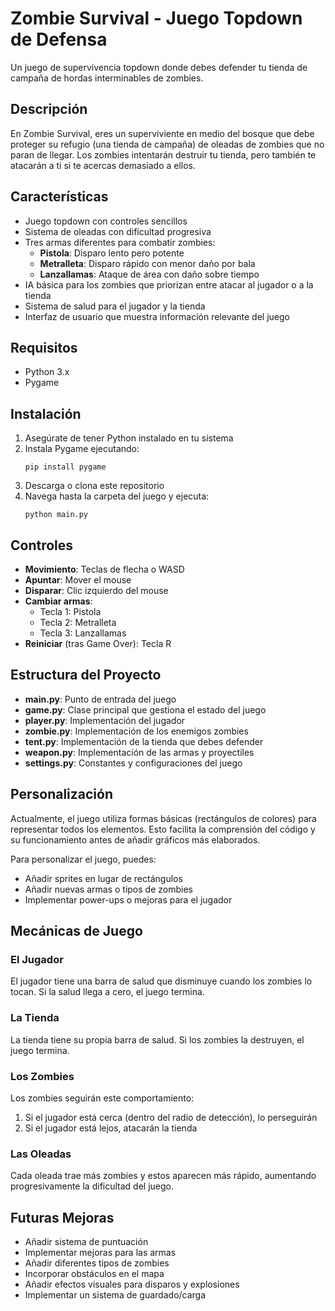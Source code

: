 # Zombie Survival - Juego Topdown de Defensa

Un juego de supervivencia topdown donde debes defender tu tienda de campaña de hordas interminables de zombies.

## Descripción

En Zombie Survival, eres un superviviente en medio del bosque que debe proteger su refugio (una tienda de campaña) de oleadas de zombies que no paran de llegar. Los zombies intentarán destruir tu tienda, pero también te atacarán a ti si te acercas demasiado a ellos.

## Características

- Juego topdown con controles sencillos
- Sistema de oleadas con dificultad progresiva
- Tres armas diferentes para combatir zombies:
  - **Pistola**: Disparo lento pero potente
  - **Metralleta**: Disparo rápido con menor daño por bala
  - **Lanzallamas**: Ataque de área con daño sobre tiempo
- IA básica para los zombies que priorizan entre atacar al jugador o a la tienda
- Sistema de salud para el jugador y la tienda
- Interfaz de usuario que muestra información relevante del juego

## Requisitos

- Python 3.x
- Pygame

## Instalación

1. Asegúrate de tener Python instalado en tu sistema
2. Instala Pygame ejecutando:
   ```
   pip install pygame
   ```
3. Descarga o clona este repositorio
4. Navega hasta la carpeta del juego y ejecuta:
   ```
   python main.py
   ```

## Controles

- **Movimiento**: Teclas de flecha o WASD
- **Apuntar**: Mover el mouse
- **Disparar**: Clic izquierdo del mouse
- **Cambiar armas**:
  - Tecla 1: Pistola
  - Tecla 2: Metralleta
  - Tecla 3: Lanzallamas
- **Reiniciar** (tras Game Over): Tecla R

## Estructura del Proyecto

- **main.py**: Punto de entrada del juego
- **game.py**: Clase principal que gestiona el estado del juego
- **player.py**: Implementación del jugador
- **zombie.py**: Implementación de los enemigos zombies
- **tent.py**: Implementación de la tienda que debes defender
- **weapon.py**: Implementación de las armas y proyectiles
- **settings.py**: Constantes y configuraciones del juego

## Personalización

Actualmente, el juego utiliza formas básicas (rectángulos de colores) para representar todos los elementos. Esto facilita la comprensión del código y su funcionamiento antes de añadir gráficos más elaborados.

Para personalizar el juego, puedes:
- Añadir sprites en lugar de rectángulos
- Añadir nuevas armas o tipos de zombies
- Implementar power-ups o mejoras para el jugador

## Mecánicas de Juego

### El Jugador

El jugador tiene una barra de salud que disminuye cuando los zombies lo tocan. Si la salud llega a cero, el juego termina.

### La Tienda

La tienda tiene su propia barra de salud. Si los zombies la destruyen, el juego termina.

### Los Zombies

Los zombies seguirán este comportamiento:
1. Si el jugador está cerca (dentro del radio de detección), lo perseguirán
2. Si el jugador está lejos, atacarán la tienda

### Las Oleadas

Cada oleada trae más zombies y estos aparecen más rápido, aumentando progresivamente la dificultad del juego.

## Futuras Mejoras

- Añadir sistema de puntuación
- Implementar mejoras para las armas
- Añadir diferentes tipos de zombies
- Incorporar obstáculos en el mapa
- Añadir efectos visuales para disparos y explosiones
- Implementar un sistema de guardado/carga
